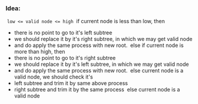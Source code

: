 ### Idea:
​
`low <= valid node <= high`
​
if current node is less than low, then
* there is no point to go to it's left subtree
* we should replace it by it's right subtree, in which we may get valid node
* and do apply the same process with new root.
​
else if current node is more than high, then
* there is no point to go to it's right subtree
* we should replace it by it's left subtree, in which we may get valid node
* and do apply the same process with new root.
​
else current node is a valid node, we should check it's
* left subtree and trim it by same above process
* right subtree and trim it by the same process
​
else current node is a valid node